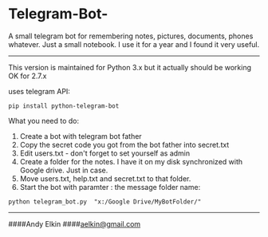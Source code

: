 # Telegram-Bot-
A small telegram bot for remembering notes, pictures, documents, phones whatever. Just a small notebook.
I use it for a year and I found it very useful. 

---

This version is maintained for Python 3.x but it actually 
should be working OK for 2.7.x

uses telegram API:
```
pip install python-telegram-bot

```





What you need to do:

1. Create a bot with telegram bot father
2. Copy the secret code you got from the bot father into secret.txt
3. Edit users.txt - don't forget to set yourself as admin
4. Create a folder for the notes. I have it on my disk synchronized  with Google drive. Just in case.
5. Move users.txt, help.txt and secret.txt to that folder.
6. Start the bot with paramter : the message folder name:

``` 
python telegram_bot.py  "x:/Google Drive/MyBotFolder/"
```
 

---

####Andy Elkin
####aelkin@gmail.com




